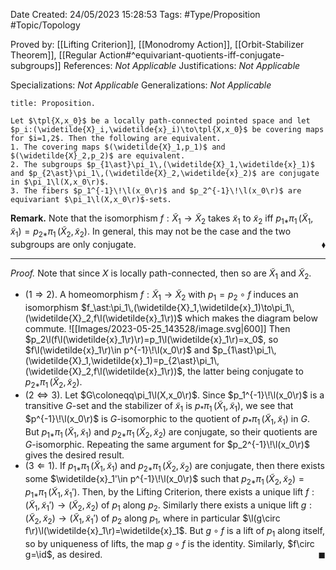<div class="topSpace"></div>

Date Created: 24/05/2023 15:28:53
Tags: #Type/Proposition #Topic/Topology

Proved by: [[Lifting Criterion]], [[Monodromy Action]], [[Orbit-Stabilizer Theorem]], [[Regular Action#^equivariant-quotients-iff-conjugate-subgroups]]
References: <i>Not Applicable</i>
Justifications: <i>Not Applicable</i>

Specializations: <i>Not Applicable</i>
Generalizations: <i>Not Applicable</i>

``` ad-Proposition
title: Proposition.

Let $\tpl{X,x_0}$ be a locally path-connected pointed space and let $p_i:(\widetilde{X}_i,\widetilde{x}_i)\to\tpl{X,x_0}$ be covering maps for $i=1,2$. Then the following are equivalent.
1. The covering maps $(\widetilde{X}_1,p_1)$ and $(\widetilde{X}_2,p_2)$ are equivalent.
2. The subgroups $p_{1\ast}\pi_1\,(\widetilde{X}_1,\widetilde{x}_1)$ and $p_{2\ast}\pi_1\,(\widetilde{X}_2,\widetilde{x}_2)$ are conjugate in $\pi_1\l(X,x_0\r)$.
3. The fibers $p_1^{-1}\!\l(x_0\r)$ and $p_2^{-1}\!\l(x_0\r)$ are equivariant $\pi_1\l(X,x_0\r)$-sets.

```

<b>Remark.</b> Note that the isomorphism $f:\widetilde{X}_1\to\widetilde{X}_2$ takes $\widetilde{x}_1$ to $\widetilde{x}_2$ iff $p_{1\ast}\pi_1\,(\widetilde{X}_1,\widetilde{x}_1)=p_{2\ast}\pi_1\,(\widetilde{X}_2,\widetilde{x}_2)$. In general, this may not be the case and the two subgroups are only conjugate.<span style="float:right;">$\blacklozenge$</span>

---

<i>Proof.</i> Note that since $X$ is locally path-connected, then so are $\widetilde{X}_1$ and $\widetilde{X}_2$.
* ($1\Rightarrow2$). A homeomorphism $f:\widetilde{X}_1\to\widetilde{X}_2$ with $p_1=p_2\circ f$ induces an isomorphism $f_\ast:\pi_1\,(\widetilde{X}_1,\widetilde{x}_1)\to\pi_1\,(\widetilde{X}_2,f\l(\widetilde{x}_1\r))$ which makes the diagram below commute.
![[Images/2023-05-25_143528/image.svg|600]] Then $p_2\l(f\l(\widetilde{x}_1\r)\r)=p_1\l(\widetilde{x}_1\r)=x_0$, so $f\l(\widetilde{x}_1\r)\in p^{-1}\!\l(x_0\r)$ and $p_{1\ast}\pi_1\,(\widetilde{X}_1,\widetilde{x}_1)=p_{2\ast}\pi_1\,(\widetilde{X}_2,f\l(\widetilde{x}_1\r))$, the latter being conjugate to $p_{2\ast}\pi_1\,(\widetilde{X}_2,\widetilde{x}_2)$.
* ($2\Leftrightarrow3$). Let $G\coloneqq\pi_1\l(X,x_0\r)$. Since $p_1^{-1}\!\l(x_0\r)$ is a transitive $G$-set and the stabilizer of $\widetilde{x}_1$ is $p_\ast\pi_1\,(\widetilde{X}_1,\widetilde{x}_1)$, we see that $p^{-1}\!\l(x_0\r)$ is $G$-isomorphic to the quotient of $p_\ast\pi_1\,(\widetilde{X}_1,\widetilde{x}_1)$ in $G$. But $p_{1\ast}\pi_1\,(\widetilde{X}_1,\widetilde{x}_1)$ and $p_{2\ast}\pi_1\,(\widetilde{X}_2,\widetilde{x}_2)$ are conjugate, so their quotients are $G$-isomorphic. Repeating the same argument for $p_2^{-1}\!\l(x_0\r)$ gives the desired result.
* ($3\Leftarrow1$). If $p_{1\ast}\pi_1\,(\widetilde{X}_1,\widetilde{x}_1)$ and $p_{2\ast}\pi_1\,(\widetilde{X}_2,\widetilde{x}_2)$ are conjugate, then there exists some $\widetilde{x}_1'\in p^{-1}\!\l(x_0\r)$ such that $p_{2\ast}\pi_1\,(\widetilde{X}_2,\widetilde{x}_2)=p_{1\ast}\pi_1\,(\widetilde{X}_1,\widetilde{x}_1')$. Then, by the Lifting Criterion, there exists a unique lift $f:(\widetilde{X}_1,\widetilde{x}_1')\to(\widetilde{X}_2,\widetilde{x}_2)$ of $p_1$ along $p_2$. Similarly there exists a unique lift $g:(\widetilde{X}_2,\widetilde{x}_2)\to(\widetilde{X}_1,\widetilde{x}_1')$ of $p_2$ along $p_1$, where in particular $\l(g\circ f\r)\l(\widetilde{x}_1\r)=\widetilde{x}_1$. But $g\circ f$ is a lift of $p_1$ along itself, so by uniqueness of lifts, the map $g\circ f$ is the identity. Similarly, $f\circ g=\id$, as desired.<span style="float:right;">$\blacksquare$</span>

